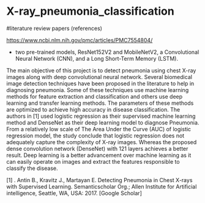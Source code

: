 # X-ray_pneumonia_classification


#literature review papers (references)

https://www.ncbi.nlm.nih.gov/pmc/articles/PMC7554804/
- two pre-trained models, ResNet152V2 and MobileNetV2, a Convolutional Neural Network (CNN), and a Long Short-Term Memory (LSTM).




The main objective of this project is to detect pneumonia using chest X-ray images along with deep convolutional neural network.  Several biomedical image detection techniques have been proposed in the literature to help in diagnosing pneumonia. Some of these techniques use machine learning methods for feature extraction and classification and others use deep learning and transfer learning methods. The parameters of these methods are optimized to achieve high accuracy in disease classification. The authors in [1] used logistic regression as their supervised machine learning method and DenseNet as their deep learning model to diagnose Pneumonia. From a relatively low scale of The Area Under the Curve (AUC) of logistic regression model, the study conclude that logistic regression does not adequately capture the complexity of X-ray images. Whereas the proposed dense convolution network (DenseNet) with 121 layers achieves a better result. Deep learning is a better advancement over machine learning as it can easily operate on images and extract the features responsible to classify the disease. 


[1] . Antin B., Kravitz J., Martayan E. Detecting Pneumonia in Chest X-rays with Supervised Learning. Semanticscholar Org.; Allen Institute for Artificial intelligence, Seattle, WA, USA: 2017. [Google Scholar]
